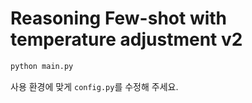 # Reasoning Few-shot with temperature adjustment v2

```sh
python main.py
```

사용 환경에 맞게 `config.py`를 수정해 주세요.
